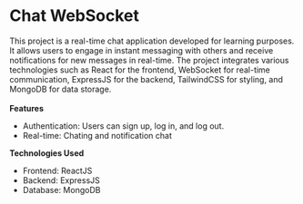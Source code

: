 # Chat WebSocket
This project is a real-time chat application developed for learning purposes. It allows users to engage in instant messaging with others and receive notifications for new messages in real-time. The project integrates various technologies such as React for the frontend, WebSocket for real-time communication, ExpressJS for the backend, TailwindCSS for styling, and MongoDB for data storage.<br><br>
**Features**
- Authentication: Users can sign up, log in, and log out.
- Real-time: Chating and notification chat

**Technologies Used**
- Frontend: ReactJS
- Backend: ExpressJS
- Database: MongoDB
